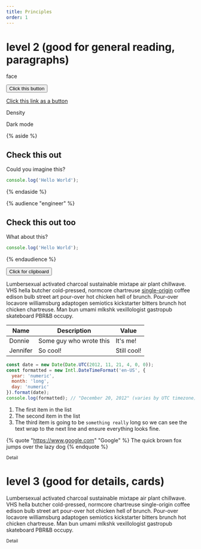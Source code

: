 ```yaml
---
title: Principles
order: 1
---
```


# level 2 (good for general reading, paragraphs)

<liga-icon>face</liga-icon>

<button>Click this button</button>

<div data-density-shift>
  <a class="button" href="#">Click this link as a button</a>
</div>

<toggle-range type="range" max="50">Density</toggle-range>

<system-color-control>Dark mode</system-color-control>

<audience-control audience="engineer"></audience-control>

<delta-color-accent reference="--feedback_standard_foreground-color"></delta-color-accent>

<delta-color-text reference="--box_standard_foreground-color"></delta-color-text>

{% aside %}
## Check this out

Could you imagine this?

```js
console.log('Hello World');
```

{% endaside %}

{% audience "engineer" %}

## Check this out too

What about this?

```js
console.log('Hello World');
```

{% endaudience %}

<clipboard-copy value="hello@example.com">
  <button>Click for clipboard</button>
</clipboard-copy>

Lumbersexual activated charcoal sustainable mixtape air plant chillwave. VHS hella butcher cold-pressed, normcore chartreuse [single-origin](https://google.com) coffee edison bulb street art pour-over hot chicken hell of brunch. Pour-over locavore williamsburg adaptogen semiotics kickstarter bitters brunch hot chicken chartreuse. Man bun umami mlkshk vexillologist gastropub skateboard PBR&B occupy.

| Name | Description | Value |
| ---- | ----------- | ----- |
| Donnie | Some guy who wrote this | It's me! |
| Jennifer | So cool! | Still cool! |

```js
const date = new Date(Date.UTC(2012, 11, 21, 4, 0, 0));
const formatted = new Intl.DateTimeFormat('en-US', {
  year: 'numeric',
  month: 'long',
  day: 'numeric'
}).format(date);
console.log(formatted); // "December 20, 2012" (varies by UTC timezone)
```

1. The first item in the list
1. The second item in the list
1. The third item is going to be `something really` long so we can see the text wrap to the next line and ensure everything looks fine.

{% quote "https://www.google.com" "Google" %}
The quick brown fox jumps over the lazy dog
{% endquote %}

<small>Detail</small>

<div data-density-shift>

  # level 3 (good for details, cards)

  Lumbersexual activated charcoal sustainable mixtape air plant chillwave. VHS hella butcher cold-pressed, normcore chartreuse single-origin coffee edison bulb street art pour-over hot chicken hell of brunch. Pour-over locavore williamsburg adaptogen semiotics kickstarter bitters brunch hot chicken chartreuse. Man bun umami mlkshk vexillologist gastropub skateboard PBR&B occupy.

  <small>Detail</small>

</div>